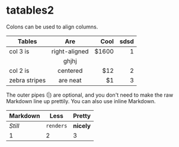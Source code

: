 tatables2
=========
Colons can be used to align columns.

| Tables        | Are           | Cool  |sdsd|
| ------------- |:-------------:| -----:|---:|
| col 3 is      | right-aligned | $1600 |1|
|      | ghjhj |  ||
| col 2 is      | centered      |   $12 |2|
| zebra stripes | are neat      |    $1 |3|

The outer pipes (|) are optional, and you don't need to make the raw Markdown line up prettily. You can also use inline Markdown.

Markdown | Less | Pretty
--- | --- | ---
*Still* | `renders` | **nicely**
1 | 2 | 3
